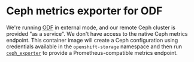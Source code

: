 # Ceph metrics exporter for ODF

We're running [ODF][] in external mode, and our remote Ceph cluster is provided
"as a service". We don't have access to the native Ceph metrics endpoint. This
container image will create a Ceph configuration using credentials available in
the `openshift-storage` namespace and then run [`ceph_exporter`][ceph_exporter]
to provide a Prometheus-compatible metrics endpoint.

[ODF]: https://www.redhat.com/en/technologies/cloud-computing/openshift-data-foundation
[ceph_exporter]: https://github.com/digitalocean/ceph_exporter
